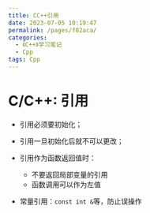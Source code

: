 ```yaml
---
title: CC++引用
date: 2023-07-05 10:19:47
permalink: /pages/f02aca/
categories:
  - 《C++》学习笔记
  - Cpp
tags: Cpp
---
```

# C/C++: 引用

+ 引用必须要初始化；

+ 引用一旦初始化后就不可以更改；

+ 引用作为函数返回值时：
  + 不要返回局部变量的引用
  + 函数调用可以作为左值
+ 常量引用：`const int &`等，防止误操作

